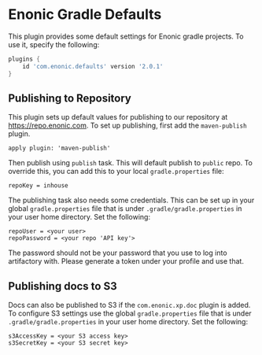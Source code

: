 # Enonic Gradle Defaults

This plugin provides some default settings for Enonic gradle projects. To use it, specify the following:

```gradle
plugins {
    id 'com.enonic.defaults' version '2.0.1'
}
```

## Publishing to Repository

This plugin sets up default values for publishing to our repository at https://repo.enonic.com. To
set up publishing, first add the `maven-publish` plugin.

```
apply plugin: 'maven-publish'
```

Then publish using `publish` task. This will default publish to `public` repo. To override this, 
you can add this to your local `gradle.properties` file:

```
repoKey = inhouse
```

The publishing task also needs some credentials. This can be set up in your global `gradle.properties`
file that is under `.gradle/gradle.properties` in your user home directory. Set the following:

```
repoUser = <your user>
repoPassword = <your repo 'API key'>
```

The password should not be your password that you use to log into artifactory with. Please generate
a token under your profile and use that.

## Publishing docs to S3

Docs can also be published to S3 if the `com.enonic.xp.doc` plugin is added. To configure S3 settings
use the global `gradle.properties` file that is under `.gradle/gradle.properties` in your user home 
directory. Set the following:

```
s3AccessKey = <your S3 access key>
s3SecretKey = <your S3 secret key>
```

